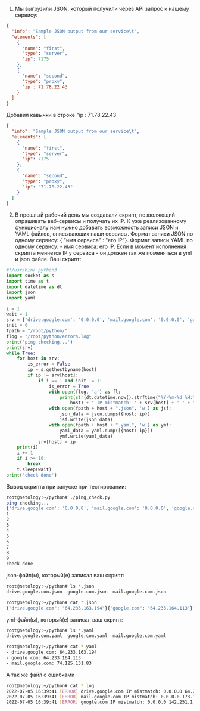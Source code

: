 1. Мы выгрузили JSON, который получили через API запрос к нашему сервису:

```json
{
  "info": "Sample JSON output from our service\t",
  "elements": [
    {
      "name": "first",
      "type": "server",
      "ip": 7175
    },
    {
      "name": "second",
      "type": "proxy",
      "ip : 71.78.22.43
    }
  ]
}
```

Добавил кавычки в строке "ip : 71.78.22.43

```json
{
  "info": "Sample JSON output from our service\t",
  "elements": [
    {
      "name": "first",
      "type": "server",
      "ip": 7175
    },
    {
      "name": "second",
      "type": "proxy",
      "ip": "71.78.22.43"
    }
  ]
}
```

2. В прошлый рабочий день мы создавали скрипт, позволяющий опрашивать веб-сервисы и получать их IP. К уже реализованному
   функционалу нам нужно добавить возможность записи JSON и YAML файлов, описывающих наши сервисы. Формат записи JSON по
   одному сервису: { "имя сервиса" : "его IP"}. Формат записи YAML по одному сервису: - имя сервиса: его IP. Если в
   момент исполнения скрипта меняется IP у сервиса - он должен так же поменяться в yml и json файле. Ваш скрипт:

```python
#!/usr/bin/ python3
import socket as s
import time as t
import datetime as dt
import json
import yaml

i = 1
wait = 1
srv = {'drive.google.com': '0.0.0.0', 'mail.google.com': '0.0.0.0', 'google.com': '0.0.0.0'}
init = 0
fpath = "/root/python/"
flog = "/root/python/errors.log"
print('ping checking...')
print(srv)
while True:
    for host in srv:
        is_error = False
        ip = s.gethostbyname(host)
        if ip != srv[host]:
            if i == 1 and init != 1:
                is_error = True
                with open(flog, 'a') as fl:
                    print(str(dt.datetime.now().strftime("%Y-%m-%d %H:%M:%S")) + ' [ERROR] ' + str(
                        host) + ' IP mistmatch: ' + srv[host] + ' ' + ip, file=fl)
                with open(fpath + host + ".json", 'w') as jsf:
                    json_data = json.dumps({host: ip})
                    jsf.write(json_data)
                with open(fpath + host + ".yaml", 'w') as ymf:
                    yaml_data = yaml.dump([{host: ip}])
                    ymf.write(yaml_data)
            srv[host] = ip
    print(i)
    i += 1
    if i >= 10:
        break
    t.sleep(wait)
print('check done')
```

Вывод скрипта при запуске при тестировании:

```bash
root@netology:~/python# ./ping_check.py
ping checking...
{'drive.google.com': '0.0.0.0', 'mail.google.com': '0.0.0.0', 'google.com': '0.0.0.0'}
1
2
3
4
5
6
7
8
9
check done
```

json-файл(ы), который(е) записал ваш скрипт:

```bash
root@netology:~/python# ls *.json
drive.google.com.json  google.com.json  mail.google.com.json

root@netology:~/python# cat *.json
{"drive.google.com": "64.233.163.194"}{"google.com": "64.233.164.113"}{"mail.google.com": "74.125.131.83"}
```

yml-файл(ы), который(е) записал ваш скрипт:

```bash
root@netology:~/python# ls *.yaml
drive.google.com.yaml  google.com.yaml  mail.google.com.yaml

root@netology:~/python# cat *.yaml
- drive.google.com: 64.233.163.194
- google.com: 64.233.164.113
- mail.google.com: 74.125.131.83
```

А так же файл с ошибками

```bash
root@netology:~/python# cat *.log
2022-07-05 16:39:41 [ERROR] drive.google.com IP mistmatch: 0.0.0.0 64.233.163.194
2022-07-05 16:39:41 [ERROR] mail.google.com IP mistmatch: 0.0.0.0 173.194.73.17
2022-07-05 16:39:41 [ERROR] google.com IP mistmatch: 0.0.0.0 142.251.1.138
```